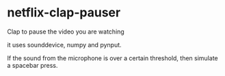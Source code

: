 # netflix-clap-pauser
Clap to pause the video you are watching

it uses sounddevice, numpy and pynput.

If the sound from the microphone is over a certain threshold, then simulate a spacebar press.
